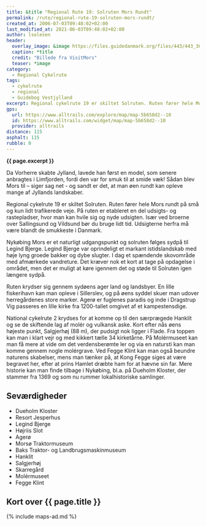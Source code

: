 ```yaml
---
title: &title "Regional Rute 19: Solruten Mors Rundt"
permalink: /rute/regional-rute-19-solruten-mors-rundt/
created_at: 2006-07-03T09:48:02+02:00
last_modified_at: 2021-06-03T09:48:02+02:00
author: lsolesen
header:
  overlay_image: &image https://files.guidedanmark.org/files/443/443_309552.jpg
  caption: *title
  credit: "Billede fra VisitMors"
  teaser: *image
category:
  - Regional Cykelrute
tags:
  - cykelrute
  - regional
  - Guidebog Vestjylland
excerpt: Regional cykelrute 19 er skiltet Solruten. Ruten fører hele Mors rundt på små og kun lidt trafikerede veje.
gps:
  url: https://www.alltrails.com/explore/map/map-5b658d2--10
  id: https://www.alltrails.com/widget/map/map-5b658d2--10
  provider: alltrails
distance: 115
asphalt: 115
rubble: 0
---
```


**{{ page.excerpt }}**

Da Vorherre skabte Jylland, lavede han først en model, som senere anbragtes i Limfjorden, fordi den var for smuk til at smide væk! Sådan blev Mors til – siger sag net - og sandt er det, at man øen rundt kan opleve mange af Jyllands landskaber.

Regional cykelrute 19 er skiltet Solruten. Ruten fører hele Mors rundt på små og kun lidt trafikerede veje. På ruten er etableret en del udsigts- og rastepladser, hvor man kan hvile sig og nyde udsigten. Især ved broerne over Sallingsund og Vildsund bør du bruge lidt tid. Udsigterne herfra må være blandt de smukkeste i Danmark.

Nykøbing Mors er et naturligt udgangspunkt og solruten følges sydpå til Legind Bjerge. Legind Bjerge var oprindeligt et markant istidslandskab med høje lyng
groede bakker og dybe slugter. I dag et spændende skovområde med afmærkede vandreture. Det kræver nok et kort at tage på opdagelse i området, men det er muligt at køre igennem det og støde til Solruten igen længere sydpå.

Ruten krydser sig gennem sydøens ager land og landsbyer. En lille fiskerihavn kan man opleve i Sillerslev, og på øens syddel
skuer man udover herregårdenes store marker. Agerø er fuglenes paradis og inde i Dragstrup Vig passeres en lille kirke fra 1200-tallet omgivet af et kampestensdige.

National cykelrute 2 krydses for at komme op til den særprægede Hanklit og se de skiftende lag af molér og vulkansk aske. Kort efter nås øens højeste punkt, Salgjerhøj (88 m), der pudsigt nok ligger i Flade. Fra toppen kan man i klart vejr og med kikkert tælle 34 kirketårne. På Molérmuseet kan man få mere at vide om det verdensberømte ler og via en natursti kan man komme gennem nogle molérgrave.
Ved Fegge Klint kan man også beundre naturens skabelser, mens man tænker på, at Kong Fegge siges at være begravet her, efter at prins Hamlet dræbte ham for at hævne sin far. Mere historie kan man finde tilbage i Nykøbing, bl.a. på Dueholm Kloster, der stammer fra 1369 og som nu rummer lokalhistoriske samlinger.

## Seværdigheder

- Dueholm Kloster
- Resort Jesperhus
- Legind Bjerge
- Højriis Slot
- Agerø
- Morsø Traktormuseum
- Baks Traktor- og Landbrugsmaskinmuseum
- Hanklit
- Salgjerhøj
- Skarregård
- Molérmuseet
- Fegge Klint

## Kort over {{ page.title }}

{% include maps-ad.md %}
